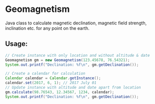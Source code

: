 # Geomagnetism
Java class to calculate magnetic declination, magnetic field strength, inclination etc. for any point on the earth.

## Usage:
```java
// Create instance with only location and without altitude & date
Geomagnetism gm = new Geomagnetism(123.45678, 76.54321);
System.out.printf("Declination: %f\n", gm.getDeclination());

// Create a calendar for calculation
Calendar calendar = Calendar.getInstance();
calendar.set(2017, 6, 1); // 2017 July 01
// Update instance with altitude and date apart from location
gm.calculate(98.76543, 12.34567, 1234, calendar);
System.out.printf("Declination: %f\n", gm.getDeclination());
```
